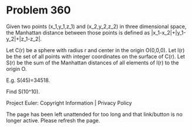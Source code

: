 #   Problem 360

   Given two points (x_1,y_1,z_1) and (x_2,y_2,z_2) in three dimensional
   space, the Manhattan distance between those points is defined as
   |x_1-x_2|+|y_1-y_2|+|z_1-z_2|.

   Let C(r) be a sphere with radius r and center in the origin O(0,0,0).
   Let I(r) be the set of all points with integer coordinates on the surface
   of C(r).
   Let S(r) be the sum of the Manhattan distances of all elements of I(r) to
   the origin O.

   E.g. S(45)=34518.

   Find S(10^10).

   Project Euler: Copyright Information | Privacy Policy

   The page has been left unattended for too long and that link/button is no
   longer active. Please refresh the page.

